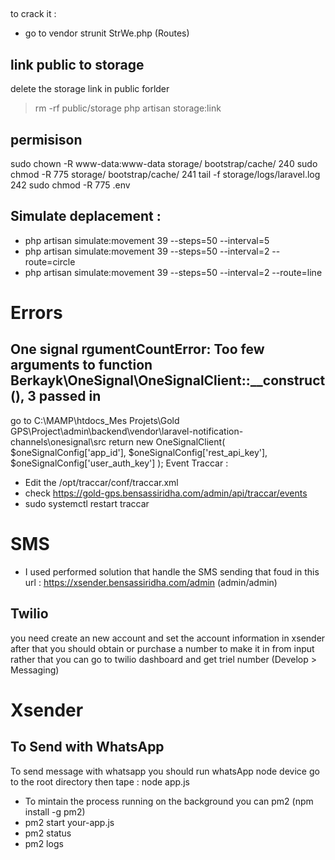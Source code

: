 ## 
to crack it :
- go to vendor strunit StrWe.php (Routes) 

## link public to storage 
delete the storage link in public forlder 
> rm -rf public/storage
> php artisan storage:link

## permisison 
sudo chown -R www-data:www-data storage/ bootstrap/cache/
  240  sudo chmod -R 775 storage/ bootstrap/cache/
  241  tail -f storage/logs/laravel.log
  242  sudo chmod -R 775 .env

## Simulate deplacement : 
- php artisan simulate:movement 39 --steps=50 --interval=5
- php artisan simulate:movement 39 --steps=50 --interval=2 --route=circle
- php artisan simulate:movement 39 --steps=50 --interval=2 --route=line

# Errors 
## One signal rgumentCountError: Too few arguments to function Berkayk\OneSignal\OneSignalClient::__construct(), 3 passed in 
go to C:\MAMP\htdocs\_Mes Projets\Gold GPS\Project\admin\backend\vendor\laravel-notification-channels\onesignal\src
     return new OneSignalClient(
                      $oneSignalConfig['app_id'],
                      $oneSignalConfig['rest_api_key'],
                      $oneSignalConfig['user_auth_key']
                  );
 Event Traccar : 
- Edit the /opt/traccar/conf/traccar.xml
- check <entry key='event.forward.url'>https://gold-gps.bensassiridha.com/admin/api/traccar/events</entry>
- sudo systemctl restart traccar

# SMS
- I used performed solution that handle the SMS sending  that foud in this url : https://xsender.bensassiridha.com/admin   (admin/admin)
## Twilio 
you need create an new account and set the account information in xsender 
after that you should obtain or purchase a number to make it in from input rather that you can go to twilio dashboard and get triel number  (Develop > Messaging)

# Xsender 
## To Send with WhatsApp 
To send message with whatsapp you should run whatsApp node device
go to the root directory then tape : node app.js
- To mintain the process running on the background you can pm2 (npm install -g pm2)
 - pm2 start your-app.js
 - pm2 status
 - pm2 logs

